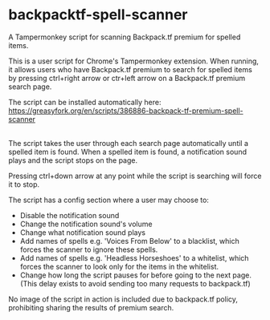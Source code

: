 # backpacktf-spell-scanner
A Tampermonkey script for scanning Backpack.tf premium for spelled items.

This is a user script for Chrome's Tampermonkey extension. When running, it allows users who have Backpack.tf premium to search for spelled items by pressing ctrl+right arrow or ctr+left arrow on a Backpack.tf premium search page. 

The script can be installed automatically here: https://greasyfork.org/en/scripts/386886-backpack-tf-premium-spell-scanner

<br>
The script takes the user through each search page automatically until a spelled item is found. When a spelled item is found, a notification sound plays and the script stops on the page. 

Pressing ctrl+down arrow at any point while the script is searching will force it to stop.

The script has a config section where a user may choose to:
  - Disable the notification sound
  - Change the notification sound's volume
  - Change what notification sound plays
  - Add names of spells e.g. 'Voices From Below' to a blacklist, which forces the scanner to ignore these spells.
  - Add names of spells e.g. 'Headless Horseshoes' to a whitelist, which forces the scanner to look only for the items in the whitelist.
  - Change how long the script pauses for before going to the next page. (This delay exists to avoid sending too many requests to backpack.tf)
  
  No image of the script in action is included due to backpack.tf policy, prohibiting sharing the results of premium search.
